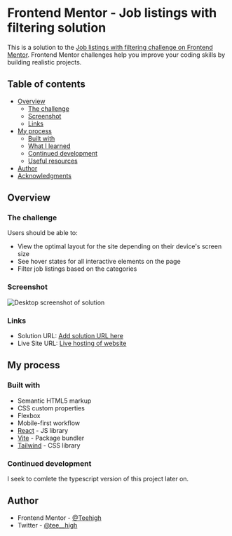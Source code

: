 # Frontend Mentor - Job listings with filtering solution

This is a solution to the [Job listings with filtering challenge on Frontend Mentor](https://www.frontendmentor.io/challenges/job-listings-with-filtering-ivstIPCt). Frontend Mentor challenges help you improve your coding skills by building realistic projects. 

## Table of contents

- [Overview](#overview)
  - [The challenge](#the-challenge)
  - [Screenshot](#screenshot)
  - [Links](#links)
- [My process](#my-process)
  - [Built with](#built-with)
  - [What I learned](#what-i-learned)
  - [Continued development](#continued-development)
  - [Useful resources](#useful-resources)
- [Author](#author)
- [Acknowledgments](#acknowledgments)


## Overview

### The challenge

Users should be able to:

- View the optimal layout for the site depending on their device's screen size
- See hover states for all interactive elements on the page
- Filter job listings based on the categories

### Screenshot

![Desktop screenshot of solution](./screenshots/job-filtering.png)


### Links

- Solution URL: [Add solution URL here](https://www.frontendmentor.io/solutions/a-fully-responsive-job-listing-page-with-filtering-feature-7SufFVElan)
- Live Site URL: [Live hosting of website](https://static-job-filter.vercel.app/)

## My process

### Built with

- Semantic HTML5 markup
- CSS custom properties
- Flexbox
- Mobile-first workflow
- [React](https://reactjs.org/) - JS library
- [Vite](https://vitejs.dev/) - Package bundler
- [Tailwind](https://tailwindcss.com/) - CSS library

### Continued development

I seek to comlete the typescript version of this project later on.

## Author

- Frontend Mentor - [@Teehigh](https://www.frontendmentor.io/profile/TeeHigh)
- Twitter - [@tee__high](https://www.twitter.com/tee__high)




